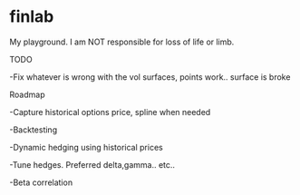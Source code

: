 # finlab
My playground. 
I am NOT responsible for loss of life or limb.


TODO

-Fix whatever is wrong with the vol surfaces, points work.. surface is broke

Roadmap

-Capture historical options price, spline when needed

-Backtesting

-Dynamic hedging using historical prices

-Tune hedges. Preferred delta,gamma.. etc..

-Beta correlation
